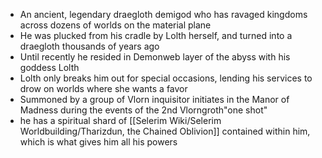 - An ancient, legendary draegloth demigod who has ravaged kingdoms across dozens of worlds on the material plane 
- He was plucked from his cradle by Lolth herself, and turned into a draegloth thousands of years ago
- Until recently he resided in Demonweb layer of the abyss with his goddess Lolth
- Lolth only breaks him out for special occasions, lending his services to drow on worlds where she wants a favor
- Summoned by a group of Vlorn inquisitor initiates in the Manor of Madness during the events of the 2nd Vlorngroth"one shot"
- he has a spiritual shard of [[Selerim Wiki/Selerim Worldbuilding/Tharizdun, the Chained Oblivion]] contained within him, which is what gives him all his powers